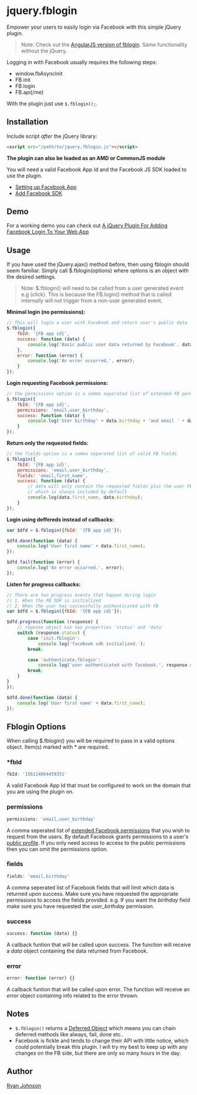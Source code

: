jquery.fblogin
==============

Empower your users to easily login via Facebook with this simple jQuery plugin.

>Note: Check out the [AngularJS version of fblogin](https://github.com/ryandrewjohnson/angular-fblogin). Same functionality without the jQuery.

Logging in with Facebook usually requires the following steps:
* window.fbAsyncInit
* FB.init
* FB.login
* FB.api(/me)

With the plugin just use `$.fblogin();`.

## Installation

Include script *after* the jQuery library:

```html
<script src="/path/to/jquery.fblogin.js"></script>
```

**The plugin can also be loaded as an AMD or CommonJS module**

You will need a valid Facebook App Id and the Facebook JS SDK loaded to use the plugin.
* [Setting up Facebook App](http://bit.ly/1kcBV6s)
* [Add Facebook SDK](http://bit.ly/1kcFDNy)

## Demo

For a working demo you can check out [A jQuery Plugin For Adding Facebook Login To Your Web App](http://blog.shakainteractive.com/fblogin/)

## Usage

If you have used the jQuery.ajax() method before, then using fblogin should seem familiar. Simply call $.fblogin(options) where options is an object with the desired settings.

>Note: $.fblogin() will need to be called from a user generated event e.g (click). This is because the FB.login() method that is called internally will not trigger from a non-user generated event.

**Minimal login (no permissions):**

```javascript
// This will login a user with Facebook and return user's public data
$.fblogin({
	fbId: '{FB app id}',
	success: function (data) {
		console.log('Basic public user data returned by Facebook', data);
	},
	error: function (error) {
		console.log('An error occurred.', error);
	}
});
```

**Login requesting Facebook permissions:**

```javascript
// the permissions option is a comma separated list of extended FB permissions
$.fblogin({
	fbId: '{FB app id}',
	permissions: 'email,user_birthday',
	success: function (data) {
		console.log('User birthday' + data.birthday + 'and email ' + data.email);
	}
});
```

**Return only the requested fields:**

```javascript
// the fields option is a comma separated list of valid FB fields
$.fblogin({
	fbId: '{FB app id}',
	permissions: 'email,user_birthday',
	fields: 'email,first_name',
	success: function (data) {
		// data will only contain the requested fields plus the user FB id
		// which is always included by default
		console.log(data.first_name, data.birthday);
	}
});
```

**Login using deffereds instead of callbacks:**

```javascript
var $dfd = $.fblogin({fbId: '{FB app id}'});

$dfd.done(function (data) {
	console.log('User first name' + data.first_name);
});

$dfd.fail(function (error) {
	console.log('An error occurred.', error);
});
```

**Listen for progress callbacks:**

```javascript
// There are two progress events that happen during login
// 1. When the FB SDK is initialized
// 2. When the user has successfully authenticated with FB
var $dfd = $.fblogin({fbId: '{FB app id}'});

$dfd.progress(function (response) {
	// reponse object has two properties 'status' and 'data'
	switch (response.status) {
		case 'init.fblogin':
        	console.log('facebook sdk initialized.');  
        break;

        case 'authenticate.fblogin':
        	console.log('user authenticated with facebook.', response.data);
        break;
	}
}
});

$dfd.done(function (data) {
	console.log('User first name' + data.first_name);
});
```

## Fblogin Options

When calling $.fblogin() you will be required to pass in a valid options object. Item(s) marked with * are required.

### *fbId

```javascript
fbId: '156114864459351'
```
A valid Facebook App Id that must be configured to work on the domain that you are using the plugin on.

### permissions

```javascript
permissions: 'email,user_birthday'
```
A comma seperated list of [extended Facebook permissions](http://bit.ly/1kcx9WP) that you wish to request from the users. By default Facebook grants permissions to a user's [public profile](http://bit.ly/1kcwV1M). If you only need access to access to the public permissions then you can omit the permissions option. 

### fields

```javascript
fields: 'email,birthday'
```
A comma seperated list of Facebook fields that will limit which data is returned upon success. Make sure you have requested the appropriate permissions to access the fields provided. e.g. If you want the *birthday* field make sure you have requested the *user_birthday* permission.

### success

```javascript
success: function (data) {}
```
A callback funtion that will be called upon success. The function will receive a *data* object containing the data returned from Facebook.

### error

```javascript
error: function (error) {}
```
A callback funtion that will be called upon error. The function will receive an *error* object containing info related to the error thrown. 

## Notes
* `$.fblogin()` returns a [Deferred Object](http://api.jquery.com/category/deferred-object/) which means you can chain deferred methods like always, fail, done etc..
* Facebook is fickle and tends to change their API with little notice, which could potentially break this plugin. I will try my best to keep up with any changes on the FB side, but there are only so many hours in the day.



## Author

[Ryan Johnson](https://github.com/ryandrewjohnson)
